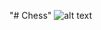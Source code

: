 "# Chess" 
![alt text](https://cdn.discordapp.com/attachments/685214044478505146/909396554081796106/uml.png)